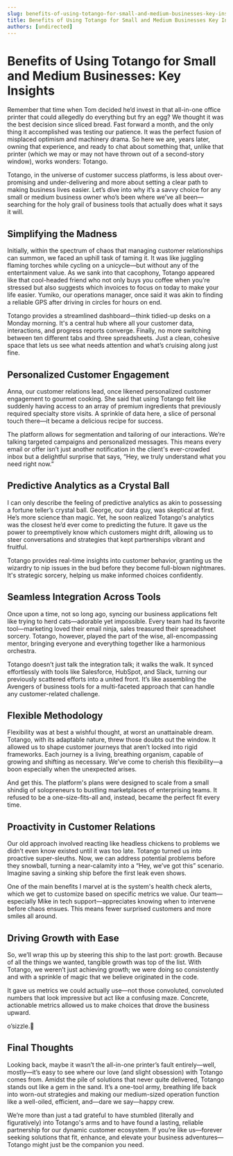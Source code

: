 ```yaml
---
slug: benefits-of-using-totango-for-small-and-medium-businesses-key-insights
title: Benefits of Using Totango for Small and Medium Businesses Key Insights
authors: [undirected]
---
```



# Benefits of Using Totango for Small and Medium Businesses: Key Insights

Remember that time when Tom decided he’d invest in that all-in-one office printer that could allegedly do everything but fry an egg? We thought it was the best decision since sliced bread. Fast forward a month, and the only thing it accomplished was testing our patience. It was the perfect fusion of misplaced optimism and machinery drama. So here we are, years later, owning that experience, and ready to chat about something that, unlike that printer (which we may or may not have thrown out of a second-story window), works wonders: Totango.

Totango, in the universe of customer success platforms, is less about over-promising and under-delivering and more about setting a clear path to making business lives easier. Let’s dive into why it’s a savvy choice for any small or medium business owner who’s been where we’ve all been—searching for the holy grail of business tools that actually does what it says it will.

## Simplifying the Madness

Initially, within the spectrum of chaos that managing customer relationships can summon, we faced an uphill task of taming it. It was like juggling flaming torches while cycling on a unicycle—but without any of the entertainment value. As we sank into that cacophony, Totango appeared like that cool-headed friend who not only buys you coffee when you’re stressed but also suggests which invoices to focus on today to make your life easier. Yumiko, our operations manager, once said it was akin to finding a reliable GPS after driving in circles for hours on end.

Totango provides a streamlined dashboard—think tidied-up desks on a Monday morning. It's a central hub where all your customer data, interactions, and progress reports converge. Finally, no more switching between ten different tabs and three spreadsheets. Just a clean, cohesive space that lets us see what needs attention and what’s cruising along just fine.

## Personalized Customer Engagement

Anna, our customer relations lead, once likened personalized customer engagement to gourmet cooking. She said that using Totango felt like suddenly having access to an array of premium ingredients that previously required specialty store visits. A sprinkle of data here, a slice of personal touch there—it became a delicious recipe for success.

The platform allows for segmentation and tailoring of our interactions. We’re talking targeted campaigns and personalized messages. This means every email or offer isn’t just another notification in the client's ever-crowded inbox but a delightful surprise that says, “Hey, we truly understand what you need right now.”

## Predictive Analytics as a Crystal Ball

I can only describe the feeling of predictive analytics as akin to possessing a fortune teller’s crystal ball. George, our data guy, was skeptical at first. He’s more science than magic. Yet, he soon realized Totango's analytics was the closest he’d ever come to predicting the future. It gave us the power to preemptively know which customers might drift, allowing us to steer conversations and strategies that kept partnerships vibrant and fruitful.

Totango provides real-time insights into customer behavior, granting us the wizardry to nip issues in the bud before they become full-blown nightmares. It's strategic sorcery, helping us make informed choices confidently.

## Seamless Integration Across Tools

Once upon a time, not so long ago, syncing our business applications felt like trying to herd cats—adorable yet impossible. Every team had its favorite tool—marketing loved their email ninja, sales treasured their spreadsheet sorcery. Totango, however, played the part of the wise, all-encompassing mentor, bringing everyone and everything together like a harmonious orchestra. 

Totango doesn’t just talk the integration talk; it walks the walk. It synced effortlessly with tools like Salesforce, HubSpot, and Slack, turning our previously scattered efforts into a united front. It’s like assembling the Avengers of business tools for a multi-faceted approach that can handle any customer-related challenge.

## Flexible Methodology

Flexibility was at best a wishful thought, at worst an unattainable dream. Totango, with its adaptable nature, threw those doubts out the window. It allowed us to shape customer journeys that aren’t locked into rigid frameworks. Each journey is a living, breathing organism, capable of growing and shifting as necessary. We’ve come to cherish this flexibility—a boon especially when the unexpected arises.

And get this. The platform's plans were designed to scale from a small shindig of solopreneurs to bustling marketplaces of enterprising teams. It refused to be a one-size-fits-all and, instead, became the perfect fit every time.

## Proactivity in Customer Relations

Our old approach involved reacting like headless chickens to problems we didn’t even know existed until it was too late. Totango turned us into proactive super-sleuths. Now, we can address potential problems before they snowball, turning a near-calamity into a “Hey, we’ve got this” scenario. Imagine saving a sinking ship before the first leak even shows.

One of the main benefits I marvel at is the system's health check alerts, which we get to customize based on specific metrics we value. Our team—especially Mike in tech support—appreciates knowing when to intervene before chaos ensues. This means fewer surprised customers and more smiles all around.

## Driving Growth with Ease

So, we’ll wrap this up by steering this ship to the last port: growth. Because of all the things we wanted, tangible growth was top of the list. With Totango, we weren’t just achieving growth; we were doing so consistently and with a sprinkle of magic that we believe originated in the code.

It gave us metrics we could actually use—not those convoluted, convoluted numbers that look impressive but act like a confusing maze. Concrete, actionable metrics allowed us to make choices that drove the business upward.

o’sizzle.🥳

## Final Thoughts

Looking back, maybe it wasn’t the all-in-one printer’s fault entirely—well, mostly—it’s easy to see where our love (and slight obsession) with Totango comes from. Amidst the pile of solutions that never quite delivered, Totango stands out like a gem in the sand. It’s a one-tool army, breathing life back into worn-out strategies and making our medium-sized operation function like a well-oiled, efficient, and—dare we say—happy crew.

We’re more than just a tad grateful to have stumbled (literally and figuratively) into Totango's arms and to have found a lasting, reliable partnership for our dynamic customer ecosystem. If you’re like us—forever seeking solutions that fit, enhance, and elevate your business adventures—Totango might just be the companion you need.